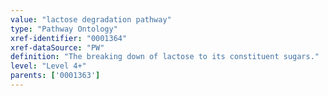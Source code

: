 ```yaml
---
value: "lactose degradation pathway"
type: "Pathway Ontology"
xref-identifier: "0001364"
xref-dataSource: "PW"
definition: "The breaking down of lactose to its constituent sugars."
level: "Level 4+"
parents: ['0001363']
---
```

